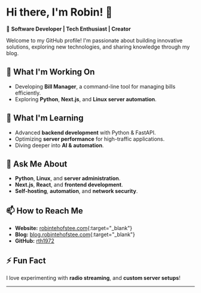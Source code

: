 # Hi there, I'm Robin! 👋  

🚀 **Software Developer | Tech Enthusiast | Creator**  

Welcome to my GitHub profile! I'm passionate about building innovative solutions, exploring new technologies, and sharing knowledge through my blog.  

## 🔭 What I'm Working On  
- Developing **Bill Manager**, a command-line tool for managing bills efficiently.  
- Exploring **Python**, **Next.js**, and **Linux server automation**.

## 🌱 What I'm Learning  
- Advanced **backend development** with Python & FastAPI.  
- Optimizing **server performance** for high-traffic applications.  
- Diving deeper into **AI & automation**.  

## 💬 Ask Me About  
- **Python**, **Linux**, and **server administration**.  
- **Next.js**, **React**, and **frontend development**.  
- **Self-hosting**, **automation**, and **network security**.  

## 📫 How to Reach Me  
- **Website:** [robintehofstee.com](https://robintehofstee.com){:target="_blank"}  
- **Blog:** [blog.robintehofstee.com](https://blog.robintehofstee.com){:target="_blank"}
- **GitHub:** [rth1972](https://github.com/rth1972)  

## ⚡ Fun Fact  
I love experimenting with **radio streaming**, and **custom server setups**!  

---
